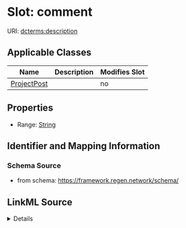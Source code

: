 

# Slot: comment

URI: [dcterms:description](http://purl.org/dc/terms/description)



<!-- no inheritance hierarchy -->





## Applicable Classes

| Name | Description | Modifies Slot |
| --- | --- | --- |
| [ProjectPost](ProjectPost.md) |  |  no  |







## Properties

* Range: [String](String.md)





## Identifier and Mapping Information







### Schema Source


* from schema: https://framework.regen.network/schema/




## LinkML Source

<details>
```yaml
name: comment
from_schema: https://framework.regen.network/schema/
rank: 1000
slot_uri: dcterms:description
alias: comment
owner: ProjectPost
domain_of:
- ProjectPost
range: string

```
</details>